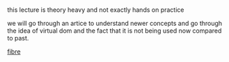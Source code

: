 # 
this lecture is theory heavy and not exactly hands on practice 

we will go through an artice to understand newer concepts and go through the idea of virtual dom and the fact that it is not being used now compared to past.

[fibre](https://github.com/acdlite/react-fiber-architecture)